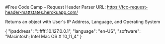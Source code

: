 #Free Code Camp – Request Header Parser
URL: https://fcc-request-header-mattstates.herokuapp.com/

Returns an object with User's IP Address, Language, and Operating System

{
    "ipaddress": "::ffff:10.127.0.0.1",
    "language": "en-US",
    "software": "Macintosh; Intel Mac OS X 10_11_4"
}